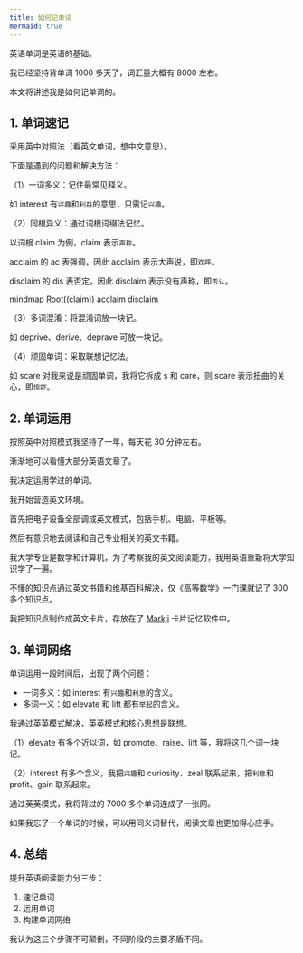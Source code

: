 ```yaml
---
title: 如何记单词
mermaid: true
---
```


英语单词是英语的基础。

我已经坚持背单词 1000 多天了，词汇量大概有 8000 左右。

本文将讲述我是如何记单词的。

## 1. 单词速记

采用英中对照法（看英文单词，想中文意思）。

下面是遇到的问题和解决方法：

（1）一词多义：记住最常见释义。

如 interest 有`兴趣`和`利益`的意思，只需记`兴趣`。

（2）同根异义：通过词根词缀法记忆。

以词根 claim 为例，claim 表示`声称`。

acclaim 的 ac 表强调，因此 acclaim 表示大声说，即`欢呼`。

disclaim 的 dis 表否定，因此 disclaim 表示没有声称，即`否认`。

<div class="mermaid">
mindmap
Root((claim))
    acclaim
    disclaim
</div>

（3）多词混淆：将混淆词放一块记。

如 deprive、derive、deprave 可放一块记。

（4）顽固单词：采取联想记忆法。

如 scare 对我来说是顽固单词，我将它拆成 s 和 care，则 scare 表示扭曲的关心，即`惊吓`。

## 2. 单词运用

按照英中对照模式我坚持了一年，每天花 30 分钟左右。

渐渐地可以看懂大部分英语文章了。

我决定运用学过的单词。

我开始营造英文环境。

首先把电子设备全部调成英文模式，包括手机、电脑、平板等。

然后有意识地去阅读和自己专业相关的英文书籍。

我大学专业是数学和计算机，为了考察我的英文阅读能力，我用英语重新将大学知识学了一遍。

不懂的知识点通过英文书籍和维基百科解决，仅《高等数学》一门课就记了 300 多个知识点。

我把知识点制作成英文卡片，存放在了 [Markji](https://www.markji.com/profile/6359556/publish) 卡片记忆软件中。

## 3. 单词网络

单词运用一段时间后，出现了两个问题：

- 一词多义：如 interest 有`兴趣`和`利息`的含义。
- 多词一义：如 elevate 和 lift 都有`举起`的含义。

我通过英英模式解决，英英模式和核心思想是联想。

（1）elevate 有多个近以词，如 promote、raise、lift 等，我将这几个词一块记。

（2）interest 有多个含义，我把`兴趣`和 curiosity、zeal 联系起来，把`利息`和 profit、gain 联系起来。

通过英英模式，我将背过的 7000 多个单词连成了一张网。

如果我忘了一个单词的时候，可以用同义词替代，阅读文章也更加得心应手。

## 4. 总结

提升英语阅读能力分三步：

1. 速记单词
2. 运用单词
3. 构建单词网络

我认为这三个步骤不可颠倒，不同阶段的主要矛盾不同。